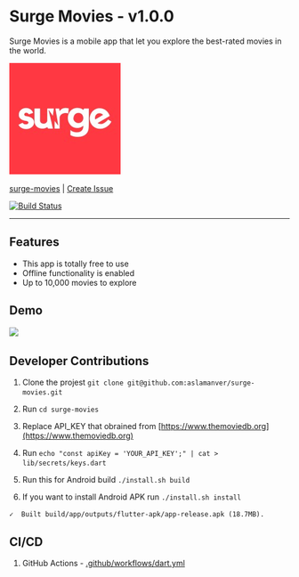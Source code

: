 # Surge Movies - v1.0.0

Surge Movies is a mobile app that let you explore the best-rated movies in the world.

![](assets/icon.png)

[surge-movies](https://aslamanver.github.io/surge-movies/) | [Create Issue](https://github.com/aslamanver/surge-movies/issues/new)

[![Build Status](https://github.com/aslamanver/surge-movies/actions/workflows/dart.yml/badge.svg)](https://github.com/aslamanver/surge-movies/actions)

<hr/>

## Features

- This app is totally free to use
- Offline functionality is enabled
- Up to 10,000 movies to explore

## Demo

![](demo/screencast.gif)

## Developer Contributions

1. Clone the projest `git clone git@github.com:aslamanver/surge-movies.git`

2. Run `cd surge-movies`

3. Replace API_KEY that obrained from [https://www.themoviedb.org](https://www.themoviedb.org)

4. Run `echo "const apiKey = 'YOUR_API_KEY';" | cat > lib/secrets/keys.dart`

5. Run this for Android build  `./install.sh build`

6. If you want to install Android APK run `./install.sh install`

```
✓  Built build/app/outputs/flutter-apk/app-release.apk (18.7MB).
```

## CI/CD

1. GitHub Actions - [.github/workflows/dart.yml](.github/workflows/dart.yml)

